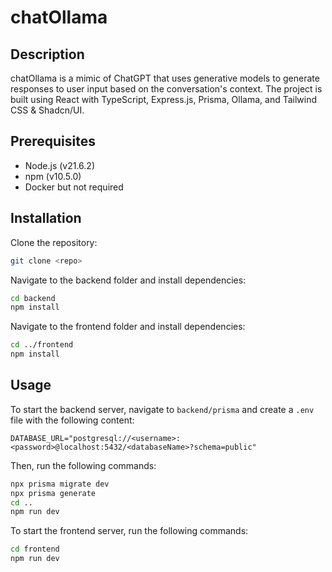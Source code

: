 # chatOllama

## Description

chatOllama is a mimic of ChatGPT that uses generative models to generate responses to user input based on the conversation's context. The project is built using React with TypeScript, Express.js, Prisma, Ollama, and Tailwind CSS & Shadcn/UI.


## Prerequisites

- Node.js (v21.6.2)
- npm (v10.5.0)
- Docker but not required

## Installation

Clone the repository:

```bash
git clone <repo>
```

Navigate to the backend folder and install dependencies:

```bash
cd backend
npm install
```

Navigate to the frontend folder and install dependencies:

```bash
cd ../frontend
npm install
```

## Usage

To start the backend server, navigate to `backend/prisma` and create a `.env` file with the following content:

```.env
DATABASE_URL="postgresql://<username>:<password>@localhost:5432/<databaseName>?schema=public"
```

Then, run the following commands:
```bash
npx prisma migrate dev
npx prisma generate
cd ..
npm run dev
```

To start the frontend server, run the following commands:
```bash
cd frontend
npm run dev
```
